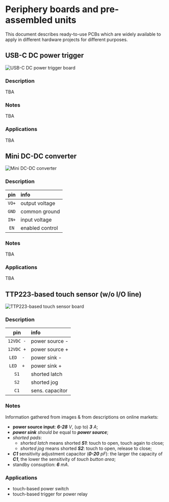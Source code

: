 

# Periphery boards and pre-assembled units

This document describes ready-to-use PCBs which are widely available to apply in different hardware projects for different purposes.




## USB-C DC power trigger

![USB-C DC power trigger board](../master/resources/boards/usbc-dc.png)  


### Description

TBA


### Notes

TBA


### Applications

TBA




## Mini DC-DC converter

![Mini DC-DC converter](../master/resources/boards/mini-dcdc.png)  


### Description

|   pin   |       info       |
|:-------:|:-----------------|
|  `VO+`  |  output voltage  |
|  `GND`  |  common ground   |
|  `IN+`  |  input voltage   |
|  `EN`   |  enabled control |


### Notes

TBA


### Applications

TBA




## TTP223-based touch sensor (w/o I/O line)

![TTP223-based touch sensor board](../master/resources/boards/ttp223-touch.png)  


### Description

|    pin    |       info       |
|:---------:|:-----------------|
| `12VDC -` |  power source -  |
| `12VDC +` |  power source +  |
|  `LED  -` |  power sink -    |
|  `LED  +` |  power sink +    |
|  `S1`     |  shorted latch   |
|  `S2`     |  shorted jog     |
|  `C1`     |  sens. capacitor |


### Notes

Information gathered from images & from descriptions on online markets:

 - **power source input**: _**6-28**_ _V_, (up to) _**3**_ _A_;
 - _**power sink**_ _should be_ equal to _**power source**_;
 - _shorted pads_:
   - _shorted latch_ means shorted _**S1**_: touch to open, touch again to close;
   - _shorted jog_ means shorted _**S2**_: touch to open, release to close;
 - _**C1**_ sensitivity adjustment capacitor (_**0-20**_ _pF_): the larger the capacity of _**C1**_, the lower the sensitivity of _touch button area_;
 - standby consuption: _**6**_ _mA_.


### Applications

 - touch-based power switch
 - touch-based trigger for power relay




